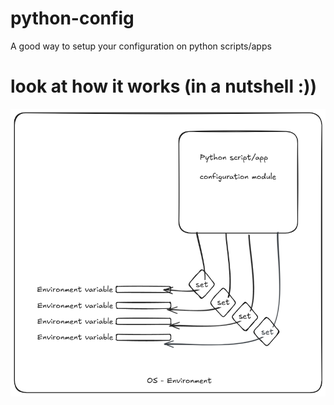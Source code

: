 # python-config
A good way to setup your configuration on python scripts/apps

# look at how it works (in a nutshell :))

<img src="docs/how_it_works.png"/>
